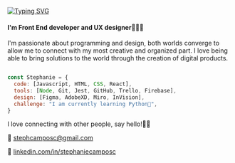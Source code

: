 [![Typing SVG](https://readme-typing-svg.demolab.com?font=Fira+Code&size=24&pause=1000&color=8CE4F7&width=435&lines=Hi%2C+I'm+Stephanie+Welcome%F0%9F%91%8B%F0%9F%8F%BB)](https://git.io/typing-svg)

#### I'm Front End developer and UX designer👩🏻‍💻
I'm passionate about programming and design, both worlds converge to allow me to connect with my most creative and organized part. I love being able to bring solutions to the world through the creation of digital products. 

```js

const Stephanie = {
  code: [Javascript, HTML, CSS, React],
  tools: [Node, Git, Jest, GitHub, Trello, Firebase],
  design: [Figma, AdobeXD, Miro, InVision],
  challenge: "I am currently learning Python🐍",
}
```

I love connecting with other people, say hello!👋🏻

💌 stephcamposc@gmail.com

💌 [linkedin.com/in/stephaniecamposc](https://www.linkedin.com/in/stephaniecamposc/)

